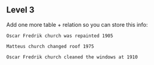 
## Level 3


Add one more table + relation so you can store this info:

    Oscar Fredrik church was repainted 1905

    Matteus church changed roof 1975

    Oscar Fredrik church cleaned the windows at 1910

